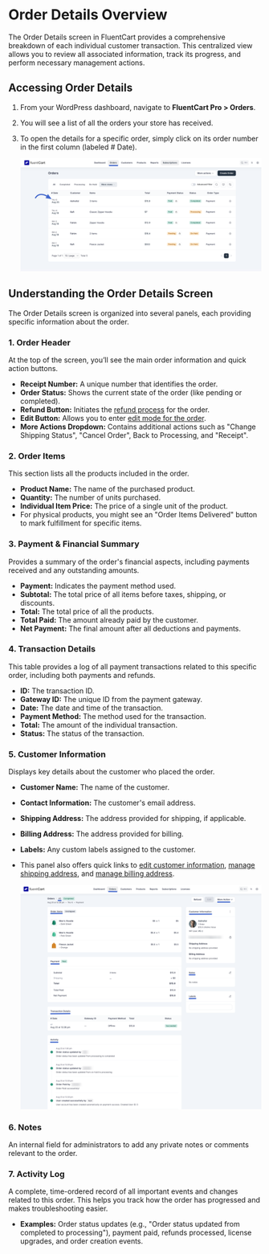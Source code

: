  # Order Details Overview

The Order Details screen in FluentCart provides a comprehensive breakdown of each individual customer transaction. This centralized view allows you to review all associated information, track its progress, and perform necessary management actions.

## Accessing Order Details

1.  From your WordPress dashboard, navigate to **FluentCart Pro > Orders**.
2.  You will see a list of all the orders your store has received.
3.  To open the details for a specific order, simply click on its order number in the first column (labeled # Date). 

    ![Screenshot of Order Details Page](/guide/public/images/store-management/order-details-overview/order-3-details.png)

## Understanding the Order Details Screen

The Order Details screen is organized into several panels, each providing specific information about the order.

### 1. Order Header

At the top of the screen, you’ll see the main order information and quick action buttons.

* **Receipt Number:** A unique number that identifies the order.
* **Order Status:** Shows the current state of the order (like pending or completed).
* **Refund Button:** Initiates the [refund process](/guide/store-management/orders-management/processing-refunds) for the order.
* **Edit Button:** Allows you to enter [edit mode for the order](/guide/store-management/orders-management/editing-existing-orders).
* **More Actions Dropdown:** Contains additional actions such as "Change Shipping Status", "Cancel Order", Back to Processing, and "Receipt".

### 2. Order Items

This section lists all the products included in the order.

* **Product Name:** The name of the purchased product.
* **Quantity:** The number of units purchased.
* **Individual Item Price:** The price of a single unit of the product.
* For physical products, you might see an "Order Items Delivered" button to mark fulfillment for specific items.

### 3. Payment & Financial Summary

Provides a summary of the order's financial aspects, including payments received and any outstanding amounts.

* **Payment:** Indicates the payment method used.
* **Subtotal:** The total price of all items before taxes, shipping, or discounts.
* **Total:**  The total price of all the products.
* **Total Paid:** The amount already paid by the customer.
* **Net Payment:** The final amount after all deductions and payments.

### 4. Transaction Details

This table provides a log of all payment transactions related to this specific order, including both payments and refunds.

* **ID:** The transaction ID.
* **Gateway ID:** The unique ID from the payment gateway.
* **Date:** The date and time of the transaction.
* **Payment Method:** The method used for the transaction.
* **Total:** The amount of the individual transaction.
* **Status:** The status of the transaction.

### 5. Customer Information

Displays key details about the customer who placed the order.

* **Customer Name:** The name of the customer.
* **Contact Information:** The customer's email address.
* **Shipping Address:** The address provided for shipping, if applicable.
* **Billing Address:** The address provided for billing.
* **Labels:** Any custom labels assigned to the customer.
* This panel also offers quick links to [edit customer information](/guide/store-management/customers-management/customer-details-overview#editing-customer-information), [manage shipping address](/guide/store-management/customers-management/customer-details-overview#managing-customer-addresses), and [manage billing address](/guide/store-management/customers-management/customer-details-overview#managing-customer-addresses).

    ![Screenshot of Order Details Page](/guide/public/images/store-management/order-details-overview/order-details.png)

### 6. Notes

An internal field for administrators to add any private notes or comments relevant to the order.

### 7. Activity Log

A complete, time-ordered record of all important events and changes related to this order. This helps you track how the order has progressed and makes troubleshooting easier.

* **Examples:** Order status updates (e.g., "Order status updated from completed to processing"), payment paid, refunds processed, license upgrades, and order creation events.

